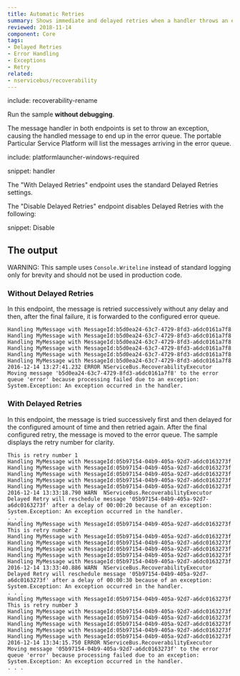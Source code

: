 ```yaml
---
title: Automatic Retries
summary: Shows immediate and delayed retries when a handler throws an exception.
reviewed: 2018-11-14
component: Core
tags:
- Delayed Retries
- Error Handling
- Exceptions
- Retry
related:
- nservicebus/recoverability
---
```




include: recoverability-rename

Run the sample **without debugging**.

The message handler in both endpoints is set to throw an exception, causing the handled message to end up in the error queue. The portable Particular Service Platform will list the messages arriving in the error queue.

include: platformlauncher-windows-required

snippet: handler

The "With Delayed Retries" endpoint uses the standard Delayed Retries settings.

The "Disable Delayed Retries" endpoint disables Delayed Retries with the following:

snippet: Disable

## The output

WARNING: This sample uses `Console.Writeline` instead of standard logging only for brevity and should not be used in production code.

### Without Delayed Retries

In this endpoint, the message is retried successively without any delay and then, after the final failure, it is forwarded to the configured error queue.

```
Handling MyMessage with MessageId:b5d0ea24-63c7-4729-8fd3-a6dc0161a7f8
Handling MyMessage with MessageId:b5d0ea24-63c7-4729-8fd3-a6dc0161a7f8
Handling MyMessage with MessageId:b5d0ea24-63c7-4729-8fd3-a6dc0161a7f8
Handling MyMessage with MessageId:b5d0ea24-63c7-4729-8fd3-a6dc0161a7f8
Handling MyMessage with MessageId:b5d0ea24-63c7-4729-8fd3-a6dc0161a7f8
Handling MyMessage with MessageId:b5d0ea24-63c7-4729-8fd3-a6dc0161a7f8
2016-12-14 13:27:41.232 ERROR NServiceBus.RecoverabilityExecutor Moving message 'b5d0ea24-63c7-4729-8fd3-a6dc0161a7f8' to the error queue 'error' because processing failed due to an exception:
System.Exception: An exception occurred in the handler.
```

### With Delayed Retries

In this endpoint, the message is tried successively first and then delayed for the configured amount of time and then retried again. After the final configured retry, the message is moved to the error queue. The sample displays the retry number for clarity.

```
This is retry number 1
Handling MyMessage with MessageId:05b97154-04b9-405a-92d7-a6dc0163273f
Handling MyMessage with MessageId:05b97154-04b9-405a-92d7-a6dc0163273f
Handling MyMessage with MessageId:05b97154-04b9-405a-92d7-a6dc0163273f
Handling MyMessage with MessageId:05b97154-04b9-405a-92d7-a6dc0163273f
Handling MyMessage with MessageId:05b97154-04b9-405a-92d7-a6dc0163273f
2016-12-14 13:33:18.790 WARN  NServiceBus.RecoverabilityExecutor Delayed Retry will reschedule message '05b97154-04b9-405a-92d7-a6dc0163273f' after a delay of 00:00:20 because of an exception: 
System.Exception: An exception occurred in the handler.
. . .
Handling MyMessage with MessageId:05b97154-04b9-405a-92d7-a6dc0163273f
This is retry number 2
Handling MyMessage with MessageId:05b97154-04b9-405a-92d7-a6dc0163273f
Handling MyMessage with MessageId:05b97154-04b9-405a-92d7-a6dc0163273f
Handling MyMessage with MessageId:05b97154-04b9-405a-92d7-a6dc0163273f
Handling MyMessage with MessageId:05b97154-04b9-405a-92d7-a6dc0163273f
Handling MyMessage with MessageId:05b97154-04b9-405a-92d7-a6dc0163273f
2016-12-14 13:33:40.886 WARN  NServiceBus.RecoverabilityExecutor Delayed Retry will reschedule message '05b97154-04b9-405a-92d7-a6dc0163273f' after a delay of 00:00:30 because of an exception:
System.Exception: An exception occurred in the handler.
. . .
Handling MyMessage with MessageId:05b97154-04b9-405a-92d7-a6dc0163273f
This is retry number 3
Handling MyMessage with MessageId:05b97154-04b9-405a-92d7-a6dc0163273f
Handling MyMessage with MessageId:05b97154-04b9-405a-92d7-a6dc0163273f
Handling MyMessage with MessageId:05b97154-04b9-405a-92d7-a6dc0163273f
Handling MyMessage with MessageId:05b97154-04b9-405a-92d7-a6dc0163273f
Handling MyMessage with MessageId:05b97154-04b9-405a-92d7-a6dc0163273f
2016-12-14 13:34:15.750 ERROR NServiceBus.RecoverabilityExecutor Moving message '05b97154-04b9-405a-92d7-a6dc0163273f' to the error queue 'error' because processing failed due to an exception:
System.Exception: An exception occurred in the handler.
. . .
```